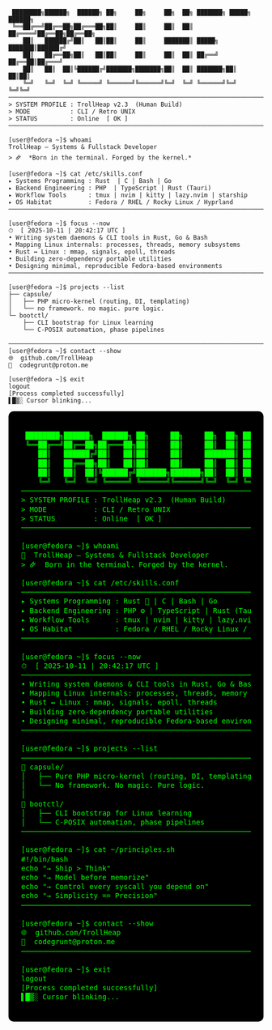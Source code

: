 ```ansi
 ████████╗██████╗  ██████╗ ██╗     ██╗     ██╗  ██╗ ███████╗ █████╗ ██████╗ 
 ╚══██╔══╝██╔══██╗██╔═══██╗██║     ██║     ██║  ██║ ██╔════╝██╔══██╗██╔══██╗
    ██║   ██████╔╝██║   ██║██║     ██║     ███████║ █████╗  ███████║██████╔╝
    ██║   ██╔══██╗██║   ██║██║     ██║     ██║  ██║ ██╔══╝  ██╔══██║██╔═══╝ 
    ██║   ██║  ██║╚██████╔╝███████╗███████╗██║  ██║ ███████╗██║  ██║██║     
    ╚═╝   ╚═╝  ╚═╝ ╚═════╝ ╚══════╝╚══════╝╚═╝  ╚═╝ ╚══════╝╚═╝  ╚═╝╚═╝
────────────────────────────────────────────────────────────────────────────
> SYSTEM PROFILE : TrollHeap v2.3  (Human Build)
> MODE           : CLI / Retro UNIX
> STATUS         : Online  [ OK ]
────────────────────────────────────────────────────────────────────────────

[user@fedora ~]$ whoami
TrollHeap — Systems & Fullstack Developer  
> 🜸  *Born in the terminal. Forged by the kernel.*

[user@fedora ~]$ cat /etc/skills.conf
▸ Systems Programming : Rust  | C | Bash | Go
▸ Backend Engineering : PHP  | TypeScript | Rust (Tauri)
▸ Workflow Tools      : tmux | nvim | kitty | lazy.nvim | starship
▸ OS Habitat          : Fedora / RHEL / Rocky Linux / Hyprland
────────────────────────────────────────────────────────────────────────────

[user@fedora ~]$ focus --now
⏱  [ 2025-10-11 | 20:42:17 UTC ]
• Writing system daemons & CLI tools in Rust, Go & Bash  
• Mapping Linux internals: processes, threads, memory subsystems  
• Rust ↔ Linux : mmap, signals, epoll, threads  
• Building zero-dependency portable utilities  
• Designing minimal, reproducible Fedora-based environments
────────────────────────────────────────────────────────────────────────────

[user@fedora ~]$ projects --list
├── capsule/
│   ├── PHP micro-kernel (routing, DI, templating)
│   └── no framework. no magic. pure logic.
└─ bootctl/
    ├── CLI bootstrap for Linux learning
    └── C-POSIX automation, phase pipelines

────────────────────────────────────────────────────────────────────────────
[user@fedora ~]$ contact --show
🌐  github.com/TrollHeap  
📧  codegrunt@proton.me  

[user@fedora ~]$ exit
logout
[Process completed successfully]
▌█▒░ Cursor blinking...
```
<div align="left" style="
  background-color:#000000;
  color:#00FF00;
  font-family:'Courier New', monospace;
  padding:25px;
  line-height:1.3;
  border-radius:10px;
">

<pre>
 ████████╗██████╗  ██████╗ ██╗     ██╗     ██╗  ██╗ ███████╗ █████╗ ██████╗ 
 ╚══██╔══╝██╔══██╗██╔═══██╗██║     ██║     ██║  ██║ ██╔════╝██╔══██╗██╔══██╗
    ██║   ██████╔╝██║   ██║██║     ██║     ███████║ █████╗  ███████║██████╔╝
    ██║   ██╔══██╗██║   ██║██║     ██║     ██║  ██║ ██╔══╝  ██╔══██║██╔═══╝ 
    ██║   ██║  ██║╚██████╔╝███████╗███████╗██║  ██║ ███████╗██║  ██║██║     
    ╚═╝   ╚═╝  ╚═╝ ╚═════╝ ╚══════╝╚══════╝╚═╝  ╚═╝ ╚══════╝╚═╝  ╚═╝╚═╝
────────────────────────────────────────────────────────────────────────────
> SYSTEM PROFILE : TrollHeap v2.3  (Human Build)
> MODE           : CLI / Retro UNIX
> STATUS         : Online  [ OK ]
────────────────────────────────────────────────────────────────────────────

[user@fedora ~]$ whoami
🧠  TrollHeap — Systems & Fullstack Developer  
> 🜸  Born in the terminal. Forged by the kernel.

[user@fedora ~]$ cat /etc/skills.conf
────────────────────────────────────────────────────────────────────────────
▸ Systems Programming : Rust 🦀 | C | Bash | Go
▸ Backend Engineering : PHP ⚙️ | TypeScript | Rust (Tauri)
▸ Workflow Tools      : tmux | nvim | kitty | lazy.nvim | starship
▸ OS Habitat          : Fedora / RHEL / Rocky Linux / Hyprland
────────────────────────────────────────────────────────────────────────────

[user@fedora ~]$ focus --now
⏱  [ 2025-10-11 | 20:42:17 UTC ]
────────────────────────────────────────────────────────────────────────────
• Writing system daemons & CLI tools in Rust, Go & Bash  
• Mapping Linux internals: processes, threads, memory subsystems  
• Rust ↔ Linux : mmap, signals, epoll, threads  
• Building zero-dependency portable utilities  
• Designing minimal, reproducible Fedora-based environments
────────────────────────────────────────────────────────────────────────────

[user@fedora ~]$ projects --list
────────────────────────────────────────────────────────────────────────────
📁 capsule/
│   ├── Pure PHP micro-kernel (routing, DI, templating)
│   └── No framework. No magic. Pure logic.
│
📁 bootctl/
│   ├── CLI bootstrap for Linux learning
│   └── C-POSIX automation, phase pipelines
────────────────────────────────────────────────────────────────────────────

[user@fedora ~]$ cat ~/principles.sh
#!/bin/bash
echo "→ Ship > Think"
echo "→ Model before memorize"
echo "→ Control every syscall you depend on"
echo "→ Simplicity == Precision"
────────────────────────────────────────────────────────────────────────────

[user@fedora ~]$ contact --show
🌐  github.com/TrollHeap  
📧  codegrunt@proton.me  
────────────────────────────────────────────────────────────────────────────

[user@fedora ~]$ exit
logout
[Process completed successfully]
▌█▒░ Cursor blinking...
</pre>

</div>
